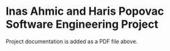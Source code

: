 # Inas Ahmic and Haris Popovac Software Engineering Project
Project documentation is added as a PDF file above.
